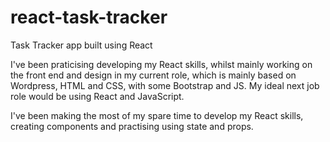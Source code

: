# react-task-tracker
Task Tracker app built using React

I've been praticising developing my React skills, whilst mainly working on the front end and design in my current role, which is mainly based on Wordpress, HTML and CSS, with some Bootstrap and JS. My ideal next job role would be using React and JavaScript.

I've been making the most of my spare time to develop my React skills, creating components and practising using state and props. 
